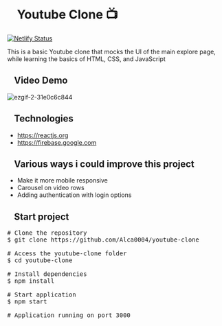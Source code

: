 <h1 dir="auto"><a id="user-content-netflix-clone" class="anchor" aria-hidden="true" href="#netflix-clone"><svg class="octicon octicon-link" viewBox="0 0 16 16" version="1.1" width="16" height="16" aria-hidden="true"></svg></a> Youtube Clone 📺 </h1>

[![Netlify Status](https://api.netlify.com/api/v1/badges/2f0f5605-d1b0-4afa-b229-da03a1b2ab5f/deploy-status)](https://dreamy-panini-48f8b5.netlify.app/)

This is a basic Youtube clone that mocks the UI of the main explore page, while learning the basics of HTML, CSS, and JavaScript


<h2 dir="auto"><a id="user-content-videodemo" class="anchor" aria-hidden="true" href="#videodemo"><svg class="octicon octicon-link" width="16" height="16" aria-hidden="true"></svg></a>Video Demo</h2>

![ezgif-2-31e0c6c844](https://user-images.githubusercontent.com/84670853/165867385-cd486e4f-0a16-477e-be85-5c928c30adf4.gif)



<h2 dir="auto"><a id="user-content-technologies" class="anchor" aria-hidden="true" href="#technologies"><svg class="octicon octicon-link" width="16" height="16" aria-hidden="true"></svg></a>Technologies</h2>
 
* https://reactjs.org
* https://firebase.google.com


<h2 dir="auto"><a id="user-content-todo" class="anchor" aria-hidden="true" href="#todo"><svg class="octicon octicon-link" width="16" height="16" aria-hidden="true"></svg></a>Various ways i could improve this project</h2>

- Make it more mobile responsive
- Carousel on video rows
- Adding authentication with login options

<h2 dir="auto"><a id="user-content-start-project" class="anchor" aria-hidden="true" href="#start-project"><svg class="octicon octicon-link" viewBox="0 0 16 16" version="1.1" width="16" height="16" aria-hidden="true"></svg></a>Start project</h2>

<pre><span class="pl-c"><span class="pl-c">#</span> Clone the repository</span>
$ git clone https://github.com/Alca0004/youtube-clone

<span class="pl-c"><span class="pl-c">#</span> Access the youtube-clone folder</span>
$ <span class="pl-c1">cd</span> youtube-clone

<span class="pl-c"><span class="pl-c">#</span> Install dependencies</span>
$ npm install

<span class="pl-c"><span class="pl-c">#</span> Start application</span>
$ npm start

<span class="pl-c"><span class="pl-c">#</span> Application running on port 3000</span></pre>
